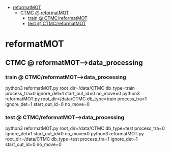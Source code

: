 <!-- MarkdownTOC -->

- [reformatMOT](#reformatmot_)
    - [CTMC       @ reformatMOT](#ctmc___reformatmo_t_)
        - [train       @ CTMC/reformatMOT](#train___ctmc_reformatmot_)
        - [test       @ CTMC/reformatMOT](#test___ctmc_reformatmot_)

<!-- /MarkdownTOC -->

<a id="reformatmot_"></a>
# reformatMOT

<a id="ctmc___reformatmo_t_"></a>
## CTMC       @ reformatMOT-->data_processing

<a id="train___ctmc_reformatmot_"></a>
### train       @ CTMC/reformatMOT-->data_processing

python3 reformatMOT.py root_dir=/data/CTMC db_type=train process_tra=0 ignore_det=1 start_out_id=0 no_move=0
python3 reformatMOT.py root_dir=/data/CTMC db_type=train process_tra=1 ignore_det=1 start_out_id=0 no_move=0

<a id="test___ctmc_reformatmot_"></a>
### test       @ CTMC/reformatMOT-->data_processing

python3 reformatMOT.py root_dir=/data/CTMC db_type=test process_tra=0 ignore_det=1 start_out_id=0 no_move=0
python3 reformatMOT.py root_dir=/data/CTMC db_type=test process_tra=1 ignore_det=1 start_out_id=0 no_move=0